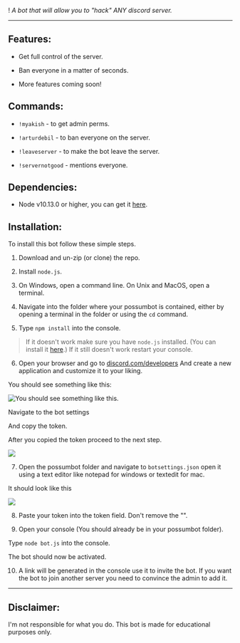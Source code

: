 !
*A bot that will allow you to "hack" ANY discord server.*

---

## Features:
* Get full control of the server.

* Ban everyone in a matter of seconds.

* More features coming soon!

## Commands:

* `!myakish` - to get admin perms.

* `!arturdebil` - to ban everyone on the server.

* `!leaveserver` - to make the bot leave the server.
* `!servernotgood` - mentions everyone.

## Dependencies:
* Node v10.13.0 or higher, you can get it [here](https://nodejs.org/en/download/).

## Installation:

To install this bot follow these simple steps.

1. Download and un-zip (or clone) the repo.

2. Install `node.js`.

3. On Windows, open a command line. On Unix and MacOS, open a terminal.

4. Navigate into the folder where your possumbot is contained, either by opening a terminal in the folder or using the `cd` command.

5. Type `npm install` into the console.

> If it doesn't work make sure you have `node.js` installed. (You can install it [here](https://nodejs.org/en/download/).)
 If it still doesn't work restart your console.

6. Open your browser and go to [discord.com/developers](https://discordapp.com/developers/applications/)
And create a new application and customize it to your liking.

You should see something like this:

![You should see something like this.](https://media.discordapp.net/attachments/508571077958434839/511258005937979392/2018-11-11_21.14.15.png)

Navigate to the bot settings

And copy the token.

After you copied the token proceed to the next step.

![](https://cdn.discordapp.com/attachments/508571077958434839/511259113712517130/2018-11-11_21.21.00.png)

7. Open the possumbot folder and navigate to `botsettings.json` open it using a text editor like notepad for windows or textedit for mac.

It should look like this

![](https://media.discordapp.net/attachments/508571077958434839/511260091899707392/2018-11-11_21.11.08.png)

8. Paste your token into the token field. Don't remove the "".

9. Open your console (You should already be in your possumbot folder).

  Type `node bot.js` into the console.

  The bot should now be activated.

10. A link will be generated in the console use it to invite the bot. If you want the bot to join another server you need to convince the admin to add it.

---

## Disclaimer:

I'm not responsible for what you do. This bot is made for educational purposes only.
